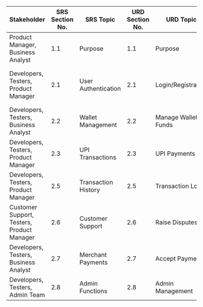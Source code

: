 | **Stakeholder**                     | **SRS Section No.** | **SRS Topic**         | **URD Section No.** | **URD Topic**            | **Architecture Section No.** | **Architecture Topic**          | **Design Section No.** | **Design Topic**         | **Test Section No.** | **Test Topic**                                     |
|--------------------------------------|----------------------|-----------------------|----------------------|---------------------------|-------------------------------|----------------------------------|-------------------------|--------------------------|----------------------|---------------------------------------------------|
| Product Manager, Business Analyst    | 1.1                  | Purpose               | 1.1                  | Purpose                  | 1.1                           | System Purpose                  | 1.1                     | Application Overview    | 1.1                  | Purpose Verification                             |
| Developers, Testers, Product Manager | 2.1                  | User Authentication   | 2.1                  | Login/Registration       | 2.2                           | Authentication Service Design   | 2.1                     | Login Flow Design       | 2.1                  | User Registration and Authentication Testing    |
| Developers, Testers, Business Analyst | 2.2                  | Wallet Management     | 2.2                  | Manage Wallet Funds      | 2.3                           | Wallet Architecture             | 2.2                     | Wallet UI & Backend     | 2.2                  | Wallet Management Functional Testing            |
| Developers, Testers, Product Manager | 2.3                  | UPI Transactions      | 2.3                  | UPI Payments             | 2.4                           | Payment Gateway                 | 2.3                     | UPI Flow Design         | 2.3                  | UPI Transaction Verification                   |
| Developers, Testers, Product Manager | 2.5                  | Transaction History   | 2.5                  | Transaction Logs         | 2.6                           | Data Storage & Logging          | 2.5                     | History UI and Backend | 2.5                  | Transaction History Validation                 |
| Customer Support, Testers, Product Manager | 2.6                  | Customer Support      | 2.6                  | Raise Disputes           | 2.7                           | Support Services Architecture   | 2.6                     | Support Interface      | 2.6                  | Customer Support and Dispute Testing           |
| Developers, Testers, Business Analyst | 2.7                  | Merchant Payments     | 2.7                  | Accept Payments          | 2.8                           | Merchant Gateway Integration    | 2.7                     | Merchant Dashboard     | 2.7                  | Merchant Payments Functional Testing          |
| Developers, Testers, Admin Team      | 2.8                  | Admin Functions       | 2.8                  | Admin Management         | 2.9                           | Admin Services Architecture     | 2.8                     | Admin Panel Design     | 2.9                  | Admin Functional Testing                      |
